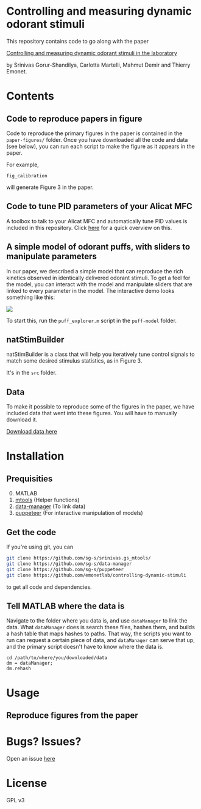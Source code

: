 # Controlling and measuring dynamic odorant stimuli

This repository contains code to go along with the paper

[Controlling and measuring dynamic odorant stimuli in the laboratory](https://jeb.biologists.org/content/early/2019/11/06/jeb.207787.abstract)

by Srinivas Gorur-Shandilya, Carlotta Martelli, Mahmut Demir and Thierry Emonet. 


# Contents


## Code to reproduce papers in figure

Code to reproduce the primary figures in the paper is contained in the `paper-figures/` folder. Once you have downloaded all the code and data (see below), you can run each script to make the figure as it appears in the paper. 

For example,

```
fig_calibration
```

will generate Figure 3 in the paper. 


## Code to tune PID parameters of your Alicat MFC

A toolbox to talk to your Alicat MFC and automatically tune PID values is included in this repository. Click [here](https://github.com/emonetlab/controlling-dynamic-stimuli/tree/master/alicat-mfc-tools) for a quick overview on this. 

## A simple model of odorant puffs, with sliders to manipulate parameters 

In our paper, we described a simple model that can reproduce the rich kinetics observed in identically delivered odorant stimuli. To get a feel for the model, you can interact with the model and manipulate sliders that are linked to every parameter in the model. The interactive demo looks something like this:

![](https://user-images.githubusercontent.com/6005346/68999059-e643d100-0888-11ea-8e06-f6d97d9cca34.png)

To start this, run the `puff_explorer.m` script in the `puff-model` folder. 


## natStimBuilder

natStimBuilder is a class that will help you iteratively tune control signals to match some desired stimulus statistics, as in Figure 3. 

It's in the `src` folder. 


## Data

To make it possible to reproduce some of the figures in the paper, we have included data that went into these figures. You will have to manually download it.

[Download data here](https://github.com/emonetlab/controlling-dynamic-stimuli/releases/download/v19.11.16/data.zip)

# Installation 


## Prequisities 

0. MATLAB 
1. [mtools](https://github.com/sg-s/srinivas.gs_mtools/) (Helper functions)
2. [data-manager](https://github.com/sg-s/data-manager/) (To link data)
3. [puppeteer](https://github.com/sg-s/puppeteer/) (For interactive manipulation of models)

## Get the code 

If you're using git, you can 

```bash
git clone https://github.com/sg-s/srinivas.gs_mtools/
git clone https://github.com/sg-s/data-manager
git clone https://github.com/sg-s/puppeteer
git clone https://github.com/emonetlab/controlling-dynamic-stimuli
```

to get all code and dependencies. 



## Tell MATLAB where the data is 


Navigate to the folder where you data is, and use `dataManager` to link the data. What `dataManager` does is search these files, hashes them, and builds a hash table that maps hashes to paths. That way, the scripts you want to run can request a certain piece of data, and `dataManager` can serve that up, and the primary script doesn't have to know where the data is. 

```
cd /path/to/where/you/downloaded/data
dm = dataManager;
dm.rehash
```

# Usage

## Reproduce figures from the paper


# Bugs? Issues?

Open an issue [here](https://github.com/emonetlab/controlling-dynamic-stimuli/issues)

# License 

GPL v3
